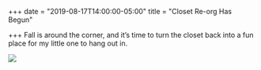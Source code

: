 +++
date = "2019-08-17T14:00:00-05:00"
title = "Closet Re-org Has Begun"

+++
Fall is around the corner, and it’s time to turn the closet back into a fun place for my little one to hang out in.

![](https://res.cloudinary.com/tobyblog/image/upload/v1566070905/img/8256F4F4-C148-482B-8474-774033D20409_o1j7qk.jpg)
